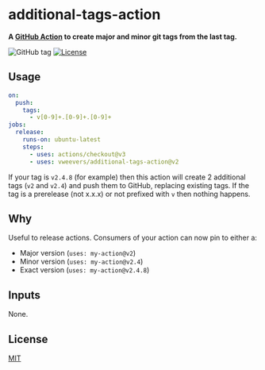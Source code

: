# additional-tags-action

**A [GitHub Action](https://github.com/features/actions) to create major and minor git tags from the last tag.**

![GitHub tag](https://img.shields.io/github/v/tag/vweevers/additional-tags-action?sort=semver)
[![License](https://img.shields.io/github/license/vweevers/additional-tags-action)](LICENSE)

## Usage

```yaml
on:
  push:
    tags:
      - v[0-9]+.[0-9]+.[0-9]+
jobs:
  release:
    runs-on: ubuntu-latest
    steps:
      - uses: actions/checkout@v3
      - uses: vweevers/additional-tags-action@v2
```

If your tag is `v2.4.8` (for example) then this action will create 2 additional tags (`v2` and `v2.4`) and push them to GitHub, replacing existing tags. If the tag is a prerelease (not x.x.x) or not prefixed with `v` then nothing happens.

## Why

Useful to release actions. Consumers of your action can now pin to either a:

- Major version (`uses: my-action@v2`)
- Minor version (`uses: my-action@v2.4`)
- Exact version (`uses: my-action@v2.4.8`)

## Inputs

None.

## License

[MIT](LICENSE)
